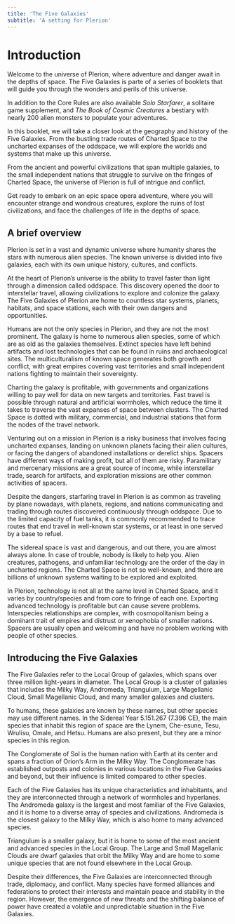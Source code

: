 ```yaml
---
title: 'The Five Galaxies'
subtitle: 'A setting for Plerion'
---
```

# Introduction

Welcome to the universe of Plerion, where adventure and danger await in the depths of space. The Five Galaxies is parte of a series of booklets that will guide you through the wonders and perils of this universe.

In addition to the Core Rules are also available _Solo Starfarer_, a solitaire game supplement, and _The Book of Cosmic Creatures_ a bestiary with nearly 200 alien monsters to populate your adventures.

In this booklet, we will take a closer look at the geography and history of the Five Galaxies. From the bustling trade routes of Charted Space to the uncharted expanses of the oddspace, we will explore the worlds and systems that make up this universe.

From the ancient and powerful civilizations that span multiple galaxies, to the small independent nations that struggle to survive on the fringes of Charted Space, the universe of Plerion is full of intrigue and conflict.

Get ready to embark on an epic space opera adventure, where you will encounter strange and wondrous creatures, explore the ruins of lost civilizations, and face the challenges of life in the depths of space.

## A brief overview

Plerion is set in a vast and dynamic universe where humanity shares the stars with numerous alien species. The known universe is divided into five galaxies, each with its own unique history, cultures, and conflicts.

At the heart of Plerion’s universe is the ability to travel faster than light through a dimension called oddspace. This discovery opened the door to interstellar travel, allowing civilizations to explore and colonize the galaxy. The Five Galaxies of Plerion are home to countless star systems, planets, habitats, and space stations, each with their own dangers and opportunities.

Humans are not the only species in Plerion, and they are not the most prominent. The galaxy is home to numerous alien species, some of which are as old as the galaxies themselves. Extinct species have left behind artifacts and lost technologies that can be found in ruins and archaeological sites. The multiculturalism of known space generates both growth and conflict, with great empires covering vast territories and small independent nations fighting to maintain their sovereignty.

Charting the galaxy is profitable, with governments and organizations willing to pay well for data on new targets and territories. Fast travel is possible through natural and artificial wormholes, which reduce the time it takes to traverse the vast expanses of space between clusters. The Charted Space is dotted with military, commercial, and industrial stations that form the nodes of the travel network.

Venturing out on a mission in Plerion is a risky business that involves facing uncharted expanses, landing on unknown planets facing their alien cultures, or facing the dangers of abandoned installations or derelict ships. Spacers have different ways of making profit, but all of them are risky. Paramilitary and mercenary missions are a great source of income, while interstellar trade, search for artifacts, and exploration missions are other common activities of spacers.

Despite the dangers, starfaring travel in Plerion is as common as traveling by plane nowadays, with planets, regions, and nations communicating and trading through routes discovered continuously through oddspace. Due to the limited capacity of fuel tanks, it is commonly recommended to trace routes that end travel in well-known star systems, or at least in one served by a base to refuel.

The sidereal space is vast and dangerous, and out there, you are almost always alone. In case of trouble, nobody is likely to help you. Alien creatures, pathogens, and unfamiliar technology are the order of the day in uncharted regions. The Charted Space is not so well-known, and there are billions of unknown systems waiting to be explored and exploited.

In Plerion, technology is not all at the same level in Charted Space, and it varies by country/species and from core to fringe of each one. Exporting advanced technology is profitable but can cause severe problems. Interspecies relationships are complex, with cosmopolitanism being a dominant trait of empires and distrust or xenophobia of smaller nations. Spacers are usually open and welcoming and have no problem working with people of other species.

## Introducing the Five Galaxies

The Five Galaxies refer to the Local Group of galaxies, which spans over three million light-years in diameter. The Local Group is a cluster of galaxies that includes the Milky Way, Andromeda, Triangulum, Large Magellanic Cloud, Small Magellanic Cloud, and many smaller galaxies and clusters.

To humans, these galaxies are known by these names, but other species may use different names. In the Sidereal Year 5.151.267 (7.396 CE), the main species that inhabit this region of space are the Lynem, Che-esune, Tesu, Wrulisu, Omale, and Hetsu. Humans are also present, but they are a minor species in this region.

The Conglomerate of Sol is the human nation with Earth at its center and spans a fraction of Orion’s Arm in the Milky Way. The Conglomerate has established outposts and colonies in various locations in the Five Galaxies and beyond, but their influence is limited compared to other species.

Each of the Five Galaxies has its unique characteristics and inhabitants, and they are interconnected through a network of wormholes and hyperlanes. The Andromeda galaxy is the largest and most familiar of the Five Galaxies, and it is home to a diverse array of species and civilizations. Andromeda is the closest galaxy to the Milky Way, which is also home to many advanced species.

Triangulum is a smaller galaxy, but it is home to some of the most ancient and advanced species in the Local Group. The Large and Small Magellanic Clouds are dwarf galaxies that orbit the Milky Way and are home to some unique species that are not found elsewhere in the Local Group.

Despite their differences, the Five Galaxies are interconnected through trade, diplomacy, and conflict. Many species have formed alliances and federations to protect their interests and maintain peace and stability in the region. However, the emergence of new threats and the shifting balance of power have created a volatile and unpredictable situation in the Five Galaxies.

